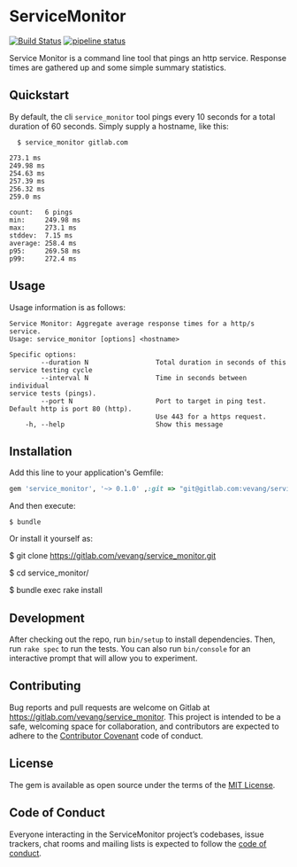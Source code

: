# ServiceMonitor
[![Build
Status](https://travis-ci.org/svevang/service_monitor.svg?branch=master)](https://travis-ci.org/svevang/service_monitor)
[![pipeline
status](https://gitlab.com/vevang/service_monitor/badges/master/pipeline.svg)](https://gitlab.com/vevang/service_monitor/commits/master)


Service Monitor is a command line tool that pings an http service.
Response times are gathered up and some simple summary statistics.

## Quickstart

By default, the cli `service_monitor` tool pings every 10 seconds for a
total duration of 60 seconds. Simply supply a hostname, like this:

```
  $ service_monitor gitlab.com

273.1 ms
249.98 ms
254.63 ms
257.39 ms
256.32 ms
259.0 ms

count:   6 pings
min:     249.98 ms
max:     273.1 ms
stddev:  7.15 ms
average: 258.4 ms
p95:     269.58 ms
p99:     272.4 ms
```

## Usage

Usage information is as follows:

```
Service Monitor: Aggregate average response times for a http/s service.
Usage: service_monitor [options] <hostname>

Specific options:
        --duration N                 Total duration in seconds of this
service testing cycle
        --interval N                 Time in seconds between individual
service tests (pings).
        --port N                     Port to target in ping test.
Default http is port 80 (http).
                                     Use 443 for a https request.
    -h, --help                       Show this message
```

## Installation

Add this line to your application's Gemfile:

```ruby
gem 'service_monitor', '~> 0.1.0' ,:git => "git@gitlab.com:vevang/service_monitor.git"
```

And then execute:

    $ bundle

Or install it yourself as:

  $ git clone https://gitlab.com/vevang/service_monitor.git

  $ cd service_monitor/

  $ bundle exec rake install


## Development

After checking out the repo, run `bin/setup` to install dependencies. Then, run `rake spec` to run the tests. You can also run `bin/console` for an interactive prompt that will allow you to experiment.

## Contributing

Bug reports and pull requests are welcome on Gitlab at https://gitlab.com/vevang/service_monitor. This project is intended to be a safe, welcoming space for collaboration, and contributors are expected to adhere to the [Contributor Covenant](http://contributor-covenant.org) code of conduct.

## License

The gem is available as open source under the terms of the [MIT License](https://opensource.org/licenses/MIT).

## Code of Conduct

Everyone interacting in the ServiceMonitor project’s codebases, issue trackers, chat rooms and mailing lists is expected to follow the [code of conduct](https://gitlab.com/vevang/service_monitor/blob/master/CODE_OF_CONDUCT.md).
